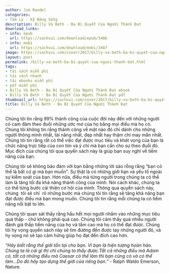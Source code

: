 ```yaml
---
author: Jim Randel
categories:
- Tâm Lý - Kỹ Năng Sống
description: Billy Và Beth - Ba Bí Quyết Của Người Thành Đạt
download_links:
- info: epub
  url: https://sachvui.com/download/epub/3486
- info: mobi
  url: https://sachvui.com/download/mobi/3487
image: https://sachvui.com/cover/2017/billy-va-beth-ba-bi-quyet-cua-nguoi-thanh-dat-jim-randel.jpg
layout: post
permalink: /billy-va-beth-ba-bi-quyet-cua-nguoi-thanh-dat.html
tags:
- tải sách miễn phí
- tải sách nhanh
- tải ebooks miễn phí
- pdf miễn phí
- Billy Và Beth - Ba Bí Quyết Của Người Thành Đạt ebook
- Billy Và Beth - Ba Bí Quyết Của Người Thành Đạt pdf
thumbnail_url: https://sachvui.com/cover/2017/billy-va-beth-ba-bi-quyet-cua-nguoi-thanh-dat-jim-randel.jpg
title: Billy Và Beth - Ba Bí Quyết Của Người Thành Đạt
---
```


 <div class="item-desc text-justify"> <p>Chúng tôi tin rằng 99% thành công của cuộc đời này đến với những người có cam đảm theo đuổi những ước mơ của họ bằng mọi điều mà họ có. Chúng tôi không tin rằng thành công về mặt nào đó chỉ dành cho những người thông minh nhất, tài năng nhất, đẹp nhất hay thậm chí may mắn nhất. Chúng tôi tin rằng rất có thể việc đạt được mục tiêu và khát vọng của bạn là chức năng trực tiếp của con tim và ý chí mà bạn cần cho sự theo đuổi đó. Mục đích của chúng tôi qua quyển sách này là giúp bạn suy nghĩ về tiềm năng của bạn.</p><p>Chúng tôi sẽ không bảo đảm với bạn bằng những lời sáo rỗng rằng “bạn có thể là bất cứ gì mà bạn muốn". Sự thật là có những giới hạn và yếu tố ngoài sự kiểm soát của bạn. Hơn nữa, điều mà từng người trong chúng ta có thể làm là tăng tối đa khả năng thành công của mình. Nói cách khác, chúng ta có thể từng bước cải thiện cơ hội của mình. Thông qua quyển sách này, chúng  tôi sẽ chỉ  rõ những bước mà chúng tôi tin rằng sẽ tăng khả năng bạn đạt được điều mà bạn mong muốn. Chúng tôi tin rằng mỗi chúng ta có tiềm năng nổi bật to lớn.</p><p>Chúng tôi quan sát thấy rằng hầu hết mọi người nhắm vào những mục tiêu quá thấp - chứ không phải quá cao. Chúng tôi cảm thấy quá nhiều người đánh giá thấp tiềm năng của họ và tầm cao mà họ có thể đạt được. Chúng tôi hy vọng quyển sách này sẽ tìm đường đến được tay những người đó, và hy vọng nó sẽ tạo cảm hứng giúp họ đạt đến đích cao hơn.</p><p><em>“Hãy biết rằng thế giới tồn tại cho bạn. Vì bạn là hiện tượng hoàn hảo. Chúng ta là cái gì thì chỉ chúng ta thấy được.Tất cả những điều mà Adam có, tất cả những điều mà Caesar có thể làm thì bạn cũng có và có thể làm…Do đó hãy tạo dựng thế giới của riêng bạn.” - </em>Ralph Waldo Emerson, Nature.</p> </div>